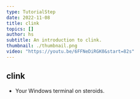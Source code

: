 ```yaml
---
type: TutorialStep
date: 2022-11-08
title: clink
topics: []
author: hs
subtitle: An introduction to clink.
thumbnail: ./thumbnail.png
video: "https://youtu.be/6FFNeDiRGK0&start=82s"
---
```


## clink

- Your Windows terminal on steroids.
